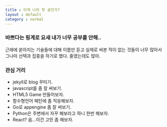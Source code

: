 ```yaml
---
title : 이게 나의 첫 글인가?
layout : default
category : normal
---
```

### 바쁘다는 핑계로 요새 내가 너무 공부를 안해..

근래에 쏟아지는 기술들에 대해 이름만 듣고 실제로 써본 적이 없는 것들이 너무 많아서 그나마 선택과 집중을 하기로 했다. 줄였는데도 많아.

### 관심 거리
- jekyll로 blog 꾸미기.
- javascript를 좀 잘 써보기.
- HTML5 Game 만들어보자.
- 함수형언어 패턴에 좀 적응해보자.
- Go로 appengine 좀 잘 써보기.
- Python은 주변에서 자꾸 해보라고 하니 한번 해보자.
- React? 음...이건 고민 좀 해보자.